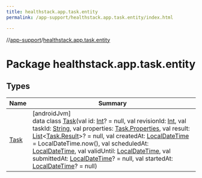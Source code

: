 ```yaml
---
title: healthstack.app.task.entity
permalink: /app-support/healthstack.app.task.entity/index.html

---
```

//[app-support](/app-support.html)/[healthstack.app.task.entity](index.html)



# Package healthstack.app.task.entity



## Types


| Name | Summary |
|---|---|
| [Task](-task/index.html) | [androidJvm]<br>data class [Task](-task/index.html)(val id: [Int](https://kotlinlang.org/api/latest/jvm/stdlib/kotlin/-int/index.html)? = null, val revisionId: [Int](https://kotlinlang.org/api/latest/jvm/stdlib/kotlin/-int/index.html), val taskId: [String](https://kotlinlang.org/api/latest/jvm/stdlib/kotlin/-string/index.html), val properties: [Task.Properties](-task/-properties/index.html), val result: [List](https://kotlinlang.org/api/latest/jvm/stdlib/kotlin.collections/-list/index.html)&lt;[Task.Result](-task/-result/index.html)&gt;? = null, val createdAt: [LocalDateTime](https://developer.android.com/reference/kotlin/java/time/LocalDateTime.html) = LocalDateTime.now(), val scheduledAt: [LocalDateTime](https://developer.android.com/reference/kotlin/java/time/LocalDateTime.html), val validUntil: [LocalDateTime](https://developer.android.com/reference/kotlin/java/time/LocalDateTime.html), val submittedAt: [LocalDateTime](https://developer.android.com/reference/kotlin/java/time/LocalDateTime.html)? = null, val startedAt: [LocalDateTime](https://developer.android.com/reference/kotlin/java/time/LocalDateTime.html)? = null) |

